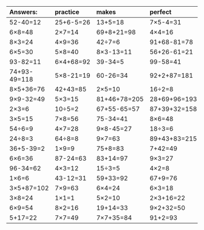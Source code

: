 | Answers: | practice | makes | perfect | ! |
| :--- | :--- | :--- | :--- | :--- |
| 52-40=12 | 25+6-5=26 | 13+5=18 | 7×5-4=31 | 8×4=32 | 
| 6×8=48 | 2×7=14 | 69+8+21=98 | 4×4=16 | 7×2+26=40 | 
| 8×3=24 | 4×9=36 | 42÷7=6 | 91+68-81=78 | 21+69=90 | 
| 6×5=30 | 5×8=40 | 8×3-13=11 | 56+26-61=21 | 14÷2=7 | 
| 93-82=11 | 6×4+68=92 | 39-34=5 | 99-58=41 | 8×5=40 | 
| 74+93-49=118 | 5×8-21=19 | 60-26=34 | 92+2+87=181 | 3×9=27 | 
| 8×5+36=76 | 42+43=85 | 2×5=10 | 16÷2=8 | 3×2-3=3 | 
| 9×9-32=49 | 5×3=15 | 81+46+78=205 | 28+69+96=193 | 4×5=20 | 
| 2×3=6 | 10÷5=2 | 67+55-65=57 | 87+39+32=158 | 8+52=60 | 
| 3×5=15 | 7×8=56 | 75-34=41 | 8×6=48 | 4×2+94=102 | 
| 54÷6=9 | 4×7=28 | 9×8-45=27 | 18÷3=6 | 5+23=28 | 
| 24÷8=3 | 64÷8=8 | 9×7=63 | 89+43+83=215 | 2×4=8 | 
| 36+5-39=2 | 1×9=9 | 75+8=83 | 7+42=49 | 21+28=49 | 
| 6×6=36 | 87-24=63 | 83+14=97 | 9×3=27 | 1×8=8 | 
| 96-34=62 | 4×3=12 | 15÷3=5 | 4×2=8 | 16+74=90 | 
| 1×6=6 | 43-12=31 | 59+33=92 | 67+9=76 | 9×6=54 | 
| 3×5+87=102 | 7×9=63 | 6×4=24 | 6×3=18 | 32+34+56=122 | 
| 3×8=24 | 1×1=1 | 5×2=10 | 2×3+16=22 | 10+64=74 | 
| 6×9=54 | 8×2=16 | 19+14=33 | 9×2+32=50 | 7×4=28 | 
| 5+17=22 | 7×7=49 | 7×7+35=84 | 91+2=93 | 33-3=30 | 
